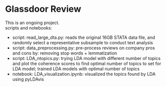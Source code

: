 # Glassdoor Review

This is an ongoing project. <br>
scripts and notebooks:
* script: read_large_dta.py: reads the original 16GB STATA data file, and randomly select a representative subsample to conduct text analysis
* script: data_preprocessing.py: pre-process reviews on company pros and cons by: removing stop words + lemmatization
* script: LDA_ntopics.py: trying LDA model with different number of topics and plot the coherence scores to find optimal number of topics to set for LDA model; trained LDA models with optimal number of topics
* notebook: LDA_visualization.ipynb: visualized the topics found by LDA using pyLDAvis
